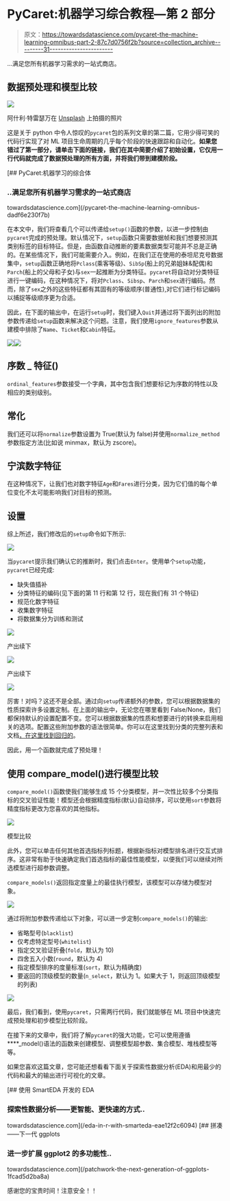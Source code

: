 # PyCaret:机器学习综合教程—第 2 部分

> 原文：<https://towardsdatascience.com/pycaret-the-machine-learning-omnibus-part-2-87c7d0756f2b?source=collection_archive---------31----------------------->

…满足您所有机器学习需求的一站式商店。

## 数据预处理和模型比较

![](img/c606254863aff05aacd730d5516aeb1f.png)

阿什利·特雷瑟万在 [Unsplash](https://unsplash.com/s/photos/one-stop-shop?utm_source=unsplash&utm_medium=referral&utm_content=creditCopyText) 上拍摄的照片

这是关于 python 中令人惊叹的`pycaret`包的系列文章的第二篇，它用少得可笑的代码行实现了对 ML 项目生命周期的几乎每个阶段的快速跟踪和自动化。**如果您错过了第一部分，请单击下面的链接，我们在其中简要介绍了初始设置，它仅用一行代码就完成了数据预处理的所有方面，并将我们带到建模阶段。**

[](/pycaret-the-machine-learning-omnibus-dadf6e230f7b) [## PyCaret:机器学习的综合体

### ..满足您所有机器学习需求的一站式商店

towardsdatascience.com](/pycaret-the-machine-learning-omnibus-dadf6e230f7b) 

在本文中，我们将查看几个可以传递给`setup()`函数的参数，以进一步控制由`pycaret`完成的预处理。默认情况下，`setup`函数只需要数据帧和我们想要预测其类别标签的目标特征。但是，由函数自动推断的要素数据类型可能并不总是正确的。在某些情况下，我们可能需要介入。例如，在我们正在使用的泰坦尼克号数据集中，`setup`函数正确地将`Pclass`(乘客等级)、`SibSp`(船上的兄弟姐妹&配偶)和`Parch`(船上的父母和子女)与`sex`一起推断为分类特征。`pycaret`将自动对分类特征进行一键编码，在这种情况下，将对`Pclass`、`Sibsp`、`Parch`和`sex`进行编码。然而，除了`sex`之外的这些特征都有其固有的等级顺序(普通性),对它们进行标记编码以捕捉等级顺序更为合适。

因此，在下面的输出中，在运行`setup`时，我们键入`Quit`并通过将下面列出的附加参数传递给`setup`函数来解决这个问题。注意，我们使用`ignore_features`参数从建模中排除了`Name`、`Ticket`和`Cabin`特征。

![](img/cf91bcdba556f60ea4738c0fa856e318.png)![](img/c78434c53402f5d23ea258afcd004536.png)

## 序数 _ 特征()

`ordinal_features`参数接受一个字典，其中包含我们想要标记为序数的特性以及相应的类别级别。

## 常化

我们还可以将`normalize`参数设置为 True(默认为 false)并使用`normalize_method`参数指定方法(比如说 minmax，默认为 zscore)。

## 宁滨数字特征

在这种情况下，让我们也对数字特征`Age`和`Fares`进行分类，因为它们值的每个单位变化不太可能影响我们对目标的预测。

## 设置

综上所述，我们修改后的`setup`命令如下所示:

![](img/a5eda04e52edc1c5574ca2e9821f9c89.png)

当`pycaret`提示我们确认它的推断时，我们点击`Enter`。使用单个`setup`功能，`pycaret`已经完成:

*   缺失值插补
*   分类特征的编码(见下面的第 11 行和第 12 行，现在我们有 31 个特征)
*   规范化数字特征
*   收集数字特征
*   将数据集分为训练和测试

![](img/da81054e7a500408fac65476ac697475.png)

产出续下

![](img/97b9e7e9f7e2443cdbfdfa0172b12a97.png)

产出续下

![](img/b4f21f7a6cc51b8edb3f7eab8c699386.png)

厉害！对吗？这还不是全部。通过向`setup`传递额外的参数，您可以根据数据集的性质探索许多设置定制。在上面的输出中，无论您在哪里看到 False/None，我们都保持默认的设置配置不变。您可以根据数据集的性质和想要进行的转换来启用相关的选项。配置这些附加参数的语法很简单。你可以在这里找到分类的完整列表和文档[，在这里](https://pycaret.org/classification/)[找到回归的](https://pycaret.org/regression/)。

因此，用一个函数就完成了预处理！

## 使用 compare_model()进行模型比较

`compare_model()`函数使我们能够生成 15 个分类模型，并一次性比较多个分类指标的交叉验证性能！模型还会根据精度指标(默认)自动排序，可以使用`sort`参数将精度指标更改为您喜欢的其他指标。

![](img/eb24be949e6dd2a2e1f7df99a0e8200d.png)

模型比较

此外，您可以单击任何其他首选指标列标题，根据新指标对模型排名进行交互式排序。这非常有助于快速确定我们首选指标的最佳性能模型，以便我们可以继续对所选模型进行超参数调整。

`compare_models()`返回指定度量上的最佳执行模型，该模型可以存储为模型对象。

![](img/1dda3d85ac0dcc59ce02dd6e06aa74b1.png)

通过将附加参数传递给以下对象，可以进一步定制`compare_models()`的输出:

*   省略型号(`blacklist`)
*   仅考虑特定型号(`whitelist`)
*   指定交叉验证折叠(`fold`，默认为 10)
*   四舍五入小数(`round`，默认为 4)
*   指定模型排序的度量标准(`sort`，默认为精确度)
*   要返回的顶级模型的数量(`n_select`，默认为 1。如果大于 1，则返回顶级模型的列表)

![](img/5a80d57d4a65f97431259598a48ceea7.png)

最后，我们看到，使用`pycaret`，只需两行代码，我们就能够在 ML 项目中快速完成预处理和初步模型比较阶段。

在接下来的文章中，我们将了解`pycaret`的强大功能，它可以使用遵循****_model()语法的函数来创建模型、调整模型超参数、集合模型、堆栈模型等等。

如果您喜欢这篇文章，您可能还想看看下面关于探索性数据分析(EDA)和用最少的代码和最大的输出进行可视化的文章。

[](/eda-in-r-with-smarteda-eae12f2c6094) [## 使用 SmartEDA 开发的 EDA

### 探索性数据分析——更智能、更快速的方式..

towardsdatascience.com](/eda-in-r-with-smarteda-eae12f2c6094) [](/patchwork-the-next-generation-of-ggplots-1fcad5d2ba8a) [## 拼凑——下一代 ggplots

### 进一步扩展 ggplot2 的多功能性..

towardsdatascience.com](/patchwork-the-next-generation-of-ggplots-1fcad5d2ba8a) 

感谢您的宝贵时间！注意安全！！